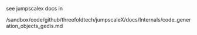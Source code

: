 see jumpscalex docs in

/sandbox/code/github/threefoldtech/jumpscaleX/docs/Internals/code_generation_objects_gedis.md


